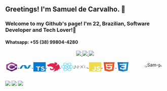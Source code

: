 

## Greetings! I'm Samuel de Carvalho. 👋
### Welcome to my Github's page! I'm 22, Brazilian, Software Developer and Tech Lover!💖
#### Whatsapp: +55 (38) 99804-4280

<div align="center">
  <a href="https://github.com/samueldcarvalho">
  <img height="180em" src="https://github-readme-stats.vercel.app/api?username=samueldcarvalho&show_icons=true&include_all_commits=true&count_private=true&theme=codeSTACKr&border_radius=20"/>
  <img height="180em" src="https://github-readme-stats.vercel.app/api/top-langs/?username=samueldcarvalho&layout=compact&langs_count=7&theme=codeSTACKr&border_radius=20"/>
  <img height="180em" src="https://github-readme-streak-stats.herokuapp.com/?user=samueldcarvalho&theme=dark"/>
</div>
<div style="display: inline_block"><br>
  
  <img align="center" alt="Sam-Csharp" height="30" width="40" src="https://raw.githubusercontent.com/devicons/devicon/master/icons/csharp/csharp-original.svg">
  <img align="center" alt="Sam-Dotnet" height="30" width="40" src="https://github.com/devicons/devicon/blob/master/icons/dot-net/dot-net-original.svg">
  <img align="center" alt="Sam-Ts" height="30" width="40" src="https://raw.githubusercontent.com/devicons/devicon/master/icons/typescript/typescript-plain.svg">
  <img align="center" alt="Sam-Nest" height="30" width="40" src="https://github.com/devicons/devicon/blob/master/icons/nestjs/nestjs-plain.svg">
  <img align="center" alt="Sam-React" height="30" width="40" src="https://raw.githubusercontent.com/devicons/devicon/master/icons/react/react-original.svg">
  <img align="center" alt="Sam-Next" height="30" width="40" src="https://github.com/devicons/devicon/blob/master/icons/nextjs/nextjs-original-wordmark.svg">
  <img align="center" alt="Sam-Js" height="30" width="40" src="https://raw.githubusercontent.com/devicons/devicon/master/icons/javascript/javascript-plain.svg">
  <img align="center" alt="Sam-HTML" height="30" width="40" src="https://raw.githubusercontent.com/devicons/devicon/master/icons/html5/html5-original.svg">
  <img align="center" alt="Sam-CSS" height="30" width="40" src="https://raw.githubusercontent.com/devicons/devicon/master/icons/css3/css3-original.svg">
  
  <img align="right" alt="Sam-pic" height="120" style="border-radius:50px;" src="https://avatars.githubusercontent.com/u/80074114?v=4">
</div>
  
  ##
 
<div> 
  <a href="https://www.instagram.com/sam.karv" target="_blank"><img src="https://img.shields.io/badge/-Instagram-%23E4405F?style=for-the-badge&logo=instagram&logoColor=white" target="_blank"></a>
  <a href = "mailto:samueldcarvalho99@gmail.com"><img src="https://img.shields.io/badge/-Gmail-%23333?style=for-the-badge&logo=gmail&logoColor=white" target="_blank"></a>
  <a href="https://www.linkedin.com/in/samuel-d-838a11128/" target="_blank"><img src="https://img.shields.io/badge/-LinkedIn-%230077B5?style=for-the-badge&logo=linkedin&logoColor=white" target="_blank"></a> 
</div>
